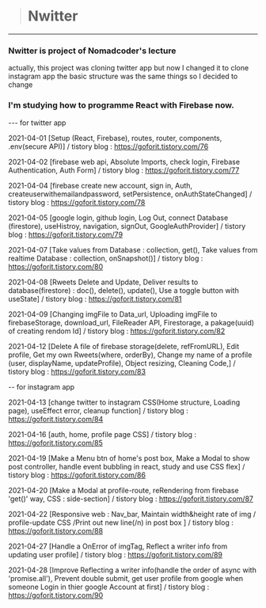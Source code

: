 > # Nwitter

---

### Nwitter is project of Nomadcoder's lecture

actually, this project was cloning twitter app
but now I changed it to clone instagram app
the basic structure was the same things so I decided to change

### I'm studying how to programme React with Firebase now.

--- for twitter app

2021-04-01 [Setup (React, Firebase), routes, router, components, .env(secure API)] / tistory blog : https://goforit.tistory.com/76

2021-04-02 [firebase web api, Absolute Imports, check login, Firebase Authentication, Auth Form] / tistory blog : https://goforit.tistory.com/77

2021-04-04 [firebase create new account, sign in, Auth, createuserwithemailandpassword, setPersistence, onAuthStateChanged] / tistory blog : https://goforit.tistory.com/78

2021-04-05 [google login, github login, Log Out, connect Database (firestore), useHistroy, navigation, signOut, GoogleAuthProvider] / tistory blog : https://goforit.tistory.com/79

2021-04-07 [Take values from Database : collection, get(), Take values from realtime Database : collection, onSnapshot()] / tistory blog : https://goforit.tistory.com/80

2021-04-08 [Rweets Delete and Update, Deliver results to database(firestore) : doc(), delete(), update(), Use a toggle button with useState] / tistory blog : https://goforit.tistory.com/81

2021-04-09 [Changing imgFile to Data_url, Uploading imgFile to firebaseStorage, download_url, FileReader API, Firestorage, a pakage(uuid) of creating rendom Id] / tistory blog : https://goforit.tistory.com/82

2021-04-12 [Delete A file of firebase storage(delete, refFromURL), Edit profile, Get my own Rweets(where, orderBy), Change my name of a profile (user, displayName, updateProfile), Object resizing, Cleaning Code,] / tistory blog : https://goforit.tistory.com/83

-- for instagram app

2021-04-13 [change twitter to instagram CSS(Home structure, Loading page), useEffect error, cleanup function] / tistory blog : https://goforit.tistory.com/84

2021-04-16 [auth, home, profile page CSS] / tistory blog : https://goforit.tistory.com/85

2021-04-19 [Make a Menu btn of home's post box, Make a Modal to show post controller, handle event bubbling in react, study and use CSS flex] / tistory blog : https://goforit.tistory.com/86

2021-04-20 [Make a Modal at profile-route, reRendering from firebase 'get()' way, CSS : side-section] / tistory blog : https://goforit.tistory.com/87

2021-04-22 [Responsive web : Nav_bar, Maintain width&height rate of img / profile-update CSS /Print out new line(/n) in post box ] / tistory blog : https://goforit.tistory.com/88

2021-04-27 [Handle a OnError of imgTag, Reflect a writer info from updating user profile] / tistory blog : https://goforit.tistory.com/89

2021-04-28 [Improve Reflecting a writer info(handle the order of async with 'promise.all'), Prevent double submit, get user profile from google when someone Login in thier google Account at first] / tistory blog : https://goforit.tistory.com/90
